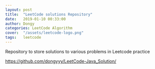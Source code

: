 ```yaml
---
layout: post
title:  "LeetCode solutions Repository"
date:   2019-01-10 00:33:00
author: Dongy
categories: LeetCode Algorithm
cover:  "/assets/leetcode-logo.png"
tags:	leetcode
---
```


Repository to store solutions to various problems in Leetcode practice

https://github.com/dongyyy/LeetCode-Java_Solution/